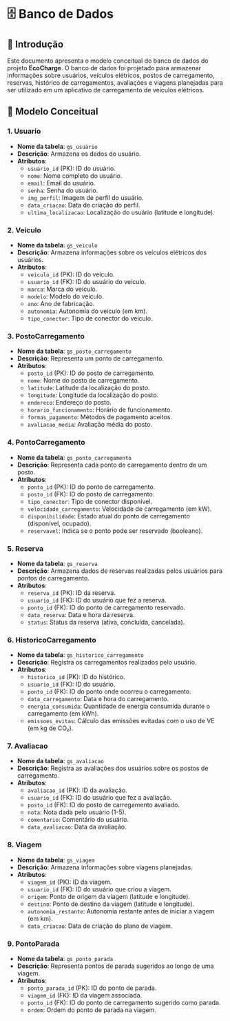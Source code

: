 
# 🗄️ Banco de Dados

## 📘 Introdução

Este documento apresenta o modelo conceitual do banco de dados do projeto **EcoCharge**. O banco de dados foi projetado para armazenar informações sobre usuários, veículos elétricos, postos de carregamento, reservas, histórico de carregamentos, avaliações e viagens planejadas para ser utilizado em um aplicativo de carregamento de veículos elétricos.

## 📐 Modelo Conceitual

### 1. **Usuario**
-   **Nome da tabela**: `gs_usuario`
-   **Descrição**: Armazena os dados do usuário.
-   **Atributos**:
    -   `usuario_id` (PK): ID do usuário.
    -   `nome`: Nome completo do usuário.
    -   `email`: Email do usuário.
    -   `senha`: Senha do usuário.
    -   `img_perfil`: Imagem de perfil do usuário.
    -   `data_criacao`: Data de criação do perfil.
    -   `ultima_localizacao`: Localização do usuário (latitude e longitude).

### 2. **Veiculo**
-   **Nome da tabela**: `gs_veiculo`
-   **Descrição**: Armazena informações sobre os veículos elétricos dos usuários.
-   **Atributos**:
    -   `veiculo_id` (PK): ID do veículo.
    -   `usuario_id` (FK): ID do usuário do veículo.
    -   `marca`: Marca do veículo.
    -   `modelo`: Modelo do veículo.
    -   `ano`: Ano de fabricação.
    -   `autonomia`: Autonomia do veículo (em km).
    -   `tipo_conector`: Tipo de conector do veículo.

### 3. **PostoCarregamento**
-   **Nome da tabela**: `gs_posto_carregamento`
-   **Descrição**: Representa um ponto de carregamento.
-   **Atributos**:
    -   `posto_id` (PK): ID do posto de carregamento.
    -   `nome`: Nome do posto de carregamento.
    -   `latitude`: Latitude da localização do posto.
    -   `longitude`: Longitude da localização do posto.
    -   `endereco`: Endereço do posto.
    -   `horario_funcionamento`: Horário de funcionamento.
    -   `formas_pagamento`: Métodos de pagamento aceitos.
    -   `avaliacao_media`: Avaliação média do posto.

### 4. **PontoCarregamento**
-  **Nome da tabela**: `gs_ponto_carregamento`
-   **Descrição**: Representa cada ponto de carregamento dentro de um posto.
-   **Atributos**:
    -   `ponto_id` (PK): ID do ponto de carregamento.
    -   `posto_id` (FK): ID do posto de carregamento.
    -   `tipo_conector`: Tipo de conector disponível.
    -   `velocidade_carregamento`: Velocidade de carregamento (em kW).
    -   `disponibilidade`: Estado atual do ponto de carregamento (disponível, ocupado).
    -   `reservavel`: Indica se o ponto pode ser reservado (booleano).

### 5. **Reserva**
-   **Nome da tabela**: `gs_reserva`
-   **Descrição**: Armazena dados de reservas realizadas pelos usuários para pontos de carregamento.
-   **Atributos**:
    -   `reserva_id` (PK): ID da reserva.
    -   `usuario_id` (FK): ID do usuário que fez a reserva.
    -   `ponto_id` (FK): ID do ponto de carregamento reservado.
    -   `data_reserva`: Data e hora da reserva.
    -   `status`: Status da reserva (ativa, concluída, cancelada).

### 6. **HistoricoCarregamento**
-   **Nome da tabela**: `gs_historico_carregamento`
-   **Descrição**: Registra os carregamentos realizados pelo usuário.
-   **Atributos**:
    -   `historico_id` (PK): ID do histórico.
    -   `usuario_id` (FK): ID do usuário.
    -   `ponto_id` (FK): ID do ponto onde ocorreu o carregamento.
    -   `data_carregamento`: Data e hora do carregamento.
    -   `energia_consumida`: Quantidade de energia consumida durante o carregamento (em kWh).
    -   `emissoes_evitas`: Cálculo das emissões evitadas com o uso de VE (em kg de CO₂).

### 7. **Avaliacao**
-   **Nome da tabela**: `gs_avaliacao`
-   **Descrição**: Registra as avaliações dos usuários sobre os postos de carregamento.
-   **Atributos**:
    -   `avaliacao_id` (PK): ID da avaliação.
    -   `usuario_id` (FK): ID do usuário que fez a avaliação.
    -   `posto_id` (FK): ID do posto de carregamento avaliado.
    -   `nota`: Nota dada pelo usuário (1-5).
    -   `comentario`: Comentário do usuário.
    -   `data_avaliacao`: Data da avaliação.

### 8. **Viagem**
-   **Nome da tabela**: `gs_viagem`
-   **Descrição**: Armazena informações sobre viagens planejadas.
-   **Atributos**:
    -   `viagem_id` (PK): ID da viagem.
    -   `usuario_id` (FK): ID do usuário que criou a viagem.
    -   `origem`: Ponto de origem da viagem (latitude e longitude).
    -   `destino`: Ponto de destino da viagem (latitude e longitude).
    -   `autonomia_restante`: Autonomia restante antes de iniciar a viagem (em km).
    -   `data_criacao`: Data de criação do plano de viagem.

### 9. **PontoParada**
-   **Nome da tabela**: `gs_ponto_parada`
-   **Descrição**: Representa pontos de parada sugeridos ao longo de uma viagem.
-   **Atributos**:
    -   `ponto_parada_id` (PK): ID do ponto de parada.
    -   `viagem_id` (FK): ID da viagem associada.
    -   `ponto_id` (FK): ID do ponto de carregamento sugerido como parada.
    -   `ordem`: Ordem do ponto de parada na viagem.
